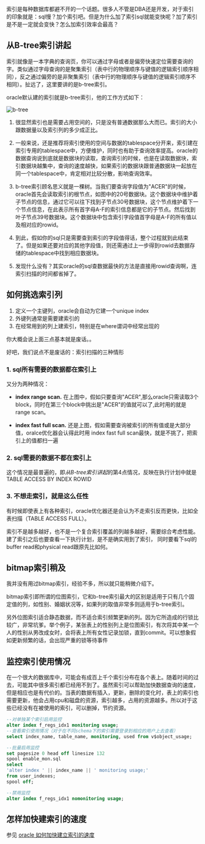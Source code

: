 索引是每种数据库都避不开的一个话题。很多人不管是DBA还是开发，对于索引的印象就是：sql慢？加个索引吧。但是为什么加了索引sql就能变快呢？加了索引是不是一定就会变快？怎么加索引效率会最高？

## 从B-tree索引讲起

索引就像是一本字典的查询页，你可以通过字母或者是偏旁快速定位需要查询的字。类似通过字母查询的是聚集索引（表中行的物理顺序与键值的逻辑索引顺序相同），反之通过偏旁的是非聚集索引（表中行的物理顺序与键值的逻辑索引顺序不相同）。扯远了，这里要讲的是b-tree索引。

oracle默认建的索引就是b-tree索引，他的工作方式如下：

![b-tree][1]

1. 很显然索引也是需要占用空间的，只是没有普通数据那么大而已。索引的大小跟数据量以及索引列的多少成正比。

2. 一般来说，还是推荐将索引使用的空间与数据的tablespace分开来，索引建在索引专用的tablespace中，方便维护，同时也有助于查询效率提高。oracle的数据查询说到底就是数据块的读取，查询索引的时候，也是在读取数据块，索引数据块越集中，查询的速度越快，如果索引的数据块跟普通数据块一起放在同一个tablespace中，肯定相对比较分散，影响查询效率。

3. b-tree索引顾名思义就是一棵树。当我们要查询字段值为"ACER"的时候，oracle首先会读取索引的根节点，如图中的20号数据块。这个数据块中维护着子节点的信息，通过它可以往下找到子节点30号数据块，这个节点维护着下一个节点信息，在此表示所有首字母A-F的索引信息都是它的子节点。然后找到叶子节点39号数据块。这个数据块中包含索引字段值首字母是A-F的所有值以及相对应的rowid。

4. 到此，假如你的sql只是需要查到索引的字段值得话，整个过程就到此结束了。但是如果还要对应的其他字段值，则还需通过上一步得到rowid去数据存储的tablespace中找到相应数据块。

5. 发现什么没有？其实oracle的sql查数据最快的方法是直接用rowid查询啊，连索引扫描的时间都省掉了。  

## 如何挑选索引列

1. 定义一个主键列，oracle会自动为它建一个unique index
2. 外键列通常是需要建索引的
3. 在经常用到的列上建索引，特别是在where谓词中经常出现的

你大概会说上面三点基本就是废话。。

好吧，我们说点不是废话的：索引扫描的三种情形

### 1. sql所有需要的数据都在索引上

又分为两种情况：

* **index range scan.**
在上图中，假如只要查询"ACER",那么oracle只需读取3个block，同时在第三个block中挑出是"ACER"的值就可以了,此时用的就是range scan。

* **index fast full scan.**
还是上图，假如需要查询被索引的所有值或是大部分值，oralce优化器会认得此时用 index fast full scan最快，就是不挑了，把索引上的值都扫一遍

### 2. sql需要的数据不都在索引上

这个情况是最普遍的，即*从B-tree索引讲起*的第4点情况，反映在执行计划中就是 TABLE ACCESS BY INDEX ROWID

### 3. 不想走索引，就是这么任性

有时候即使表上有各种索引，oracle优化器还是会认为不走索引反而更快，比如全表扫描（TABLE ACCESS FULL）。


索引不是越多越好，也不是一个复合索引覆盖的列越多越好，需要综合考虑性能。建了索引之后也要查看一下执行计划，是不是确实用到了索引，
同时要看下sql的buffer read和physical read跟原先比如何。

## bitmap索引稍及

我并没有用过bitmap索引，经验不多，所以就只能稍微介绍下。

bitmap索引即所谓的位图索引，它和b-tree索引最大的区别是适用于只有几个固定值的列，如性别、婚姻状况等，如果列的取值非常多则适用于b-tree索引。

另外位图索引适合静态数据，而不适合索引频繁更新的列。因为它所造成的行锁比较广，非常坑爹。举个例子，某张表上的性别列上是位图索引，有次将其中某一个人的性别从男改成女时，会将表上所有女性记录加锁，直到commit。可以想象假如更新频繁的话，会出现严重的锁等待事件


## 监控索引使用情况

在一个很大的数据库中，可能会有成百上千个索引分布在各个表上。随着时间的过去，可能其中很多索引都已经用不到了。虽然索引可以帮助加快数据查询的速度，但是相应也是有代价的。当表的数据有插入，更新，删除的变化时，表上的索引也需要更新，他会占用cpu和磁盘的资源，索引越多，占用的资源越多。所以对于这些已经没有在被使用的索引，可以删掉，节约资源。

```SQL
--对单独某个索引启用监控
alter index f_regs_idx1 monitoring usage; 
--查看索引使用情况（对于在不同schema下的索引需要登录到相应的用户上去查看）
select index_name, table_name, monitoring, used from v$object_usage; 

--批量启用监控
set pagesize 0 head off linesize 132 
spool enable_mon.sql 
select   
'alter index ' || index_name || ' monitoring usage;' 
from user_indexes; 
spool off; 

--禁用监控 
alter index f_regs_idx1 nomonitoring usage;
```

## 怎样加快建索引的速度
参见 [oracle 如何加快建立索引的速度
][2]


  [1]: http://7x2wf2.com1.z0.glb.clouddn.com/B-TREE.png
  [2]: http://zxdy.github.io/articles/speed-up-create-index.html